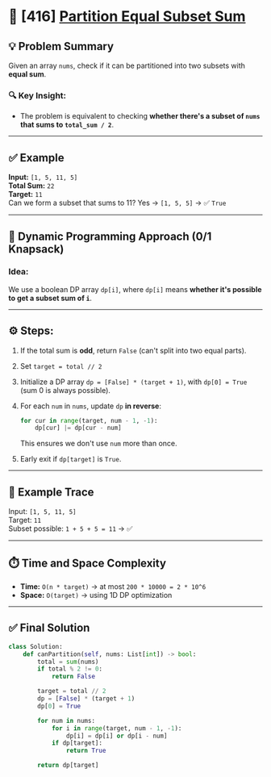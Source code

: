 # 🚀 [416] [Partition Equal Subset Sum](../medium/416.py)

## 💡 Problem Summary

Given an array `nums`, check if it can be partitioned into two subsets with **equal sum**.

### 🔍 Key Insight:

-   The problem is equivalent to checking **whether there's a subset of `nums` that sums to `total_sum / 2`**.

---

## ✅ Example

**Input:** `[1, 5, 11, 5]`  
**Total Sum:** `22`  
**Target:** `11`  
Can we form a subset that sums to 11? Yes → `[1, 5, 5]` → ✅ `True`

---

## 🧠 Dynamic Programming Approach (0/1 Knapsack)

### Idea:

We use a boolean DP array `dp[i]`, where `dp[i]` means **whether it's possible to get a subset sum of `i`**.

---

## ⚙️ Steps:

1. If the total sum is **odd**, return `False` (can't split into two equal parts).
2. Set `target = total // 2`
3. Initialize a DP array `dp = [False] * (target + 1)`, with `dp[0] = True` (sum 0 is always possible).
4. For each `num` in `nums`, update `dp` **in reverse**:

    ```python
    for cur in range(target, num - 1, -1):
        dp[cur] |= dp[cur - num]
    ```

    This ensures we don't use `num` more than once.

5. Early exit if `dp[target]` is `True`.

---

## 🧪 Example Trace

Input: `[1, 5, 11, 5]`  
Target: `11`  
Subset possible: `1 + 5 + 5 = 11` → ✅

---

## ⏱️ Time and Space Complexity

-   **Time:** `O(n * target)` → at most `200 * 10000 = 2 * 10^6`
-   **Space:** `O(target)` → using 1D DP optimization

---

## ✅ Final Solution

```python
class Solution:
    def canPartition(self, nums: List[int]) -> bool:
        total = sum(nums)
        if total % 2 != 0:
            return False

        target = total // 2
        dp = [False] * (target + 1)
        dp[0] = True

        for num in nums:
            for i in range(target, num - 1, -1):
                dp[i] = dp[i] or dp[i - num]
            if dp[target]:
                return True

        return dp[target]
```

